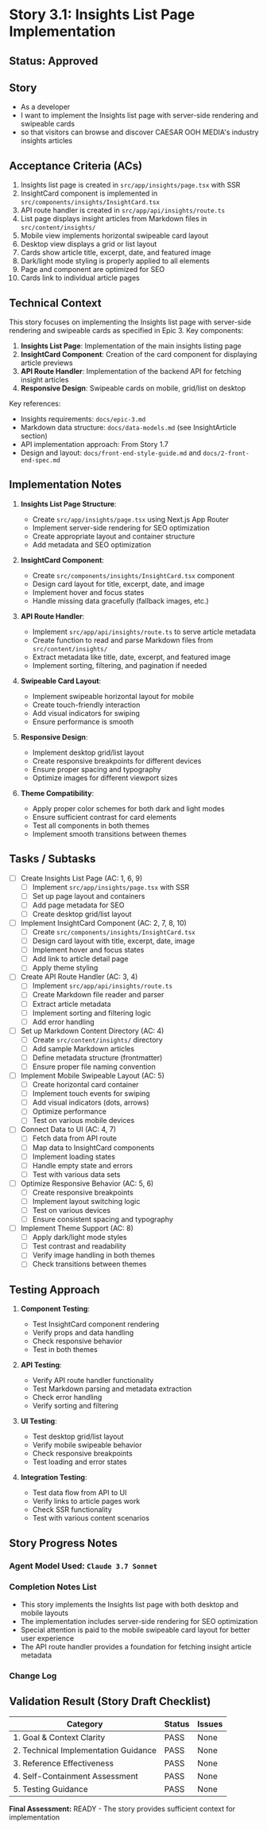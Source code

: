 # Story 3.1: Insights List Page Implementation

## Status: Approved

## Story

- As a developer
- I want to implement the Insights list page with server-side rendering and swipeable cards
- so that visitors can browse and discover CAESAR OOH MEDIA's industry insights articles

## Acceptance Criteria (ACs)

1. Insights list page is created in `src/app/insights/page.tsx` with SSR
2. InsightCard component is implemented in `src/components/insights/InsightCard.tsx`
3. API route handler is created in `src/app/api/insights/route.ts`
4. List page displays insight articles from Markdown files in `src/content/insights/`
5. Mobile view implements horizontal swipeable card layout
6. Desktop view displays a grid or list layout
7. Cards show article title, excerpt, date, and featured image
8. Dark/light mode styling is properly applied to all elements
9. Page and component are optimized for SEO
10. Cards link to individual article pages

## Technical Context

This story focuses on implementing the Insights list page with server-side rendering and swipeable cards as specified in Epic 3. Key components:

1. **Insights List Page**: Implementation of the main insights listing page
2. **InsightCard Component**: Creation of the card component for displaying article previews
3. **API Route Handler**: Implementation of the backend API for fetching insight articles
4. **Responsive Design**: Swipeable cards on mobile, grid/list on desktop

Key references:
- Insights requirements: `docs/epic-3.md`
- Markdown data structure: `docs/data-models.md` (see InsightArticle section)
- API implementation approach: From Story 1.7
- Design and layout: `docs/front-end-style-guide.md` and `docs/2-front-end-spec.md`

## Implementation Notes

1. **Insights List Page Structure**:
   - Create `src/app/insights/page.tsx` using Next.js App Router
   - Implement server-side rendering for SEO optimization
   - Create appropriate layout and container structure
   - Add metadata and SEO optimization

2. **InsightCard Component**:
   - Create `src/components/insights/InsightCard.tsx` component
   - Design card layout for title, excerpt, date, and image
   - Implement hover and focus states
   - Handle missing data gracefully (fallback images, etc.)

3. **API Route Handler**:
   - Implement `src/app/api/insights/route.ts` to serve article metadata
   - Create function to read and parse Markdown files from `src/content/insights/`
   - Extract metadata like title, date, excerpt, and featured image
   - Implement sorting, filtering, and pagination if needed

4. **Swipeable Card Layout**:
   - Implement swipeable horizontal layout for mobile
   - Create touch-friendly interaction
   - Add visual indicators for swiping
   - Ensure performance is smooth

5. **Responsive Design**:
   - Implement desktop grid/list layout
   - Create responsive breakpoints for different devices
   - Ensure proper spacing and typography
   - Optimize images for different viewport sizes

6. **Theme Compatibility**:
   - Apply proper color schemes for both dark and light modes
   - Ensure sufficient contrast for card elements
   - Test all components in both themes
   - Implement smooth transitions between themes

## Tasks / Subtasks

- [ ] Create Insights List Page (AC: 1, 6, 9)
  - [ ] Implement `src/app/insights/page.tsx` with SSR
  - [ ] Set up page layout and containers
  - [ ] Add page metadata for SEO
  - [ ] Create desktop grid/list layout

- [ ] Implement InsightCard Component (AC: 2, 7, 8, 10)
  - [ ] Create `src/components/insights/InsightCard.tsx`
  - [ ] Design card layout with title, excerpt, date, image
  - [ ] Implement hover and focus states
  - [ ] Add link to article detail page
  - [ ] Apply theme styling

- [ ] Create API Route Handler (AC: 3, 4)
  - [ ] Implement `src/app/api/insights/route.ts`
  - [ ] Create Markdown file reader and parser
  - [ ] Extract article metadata
  - [ ] Implement sorting and filtering logic
  - [ ] Add error handling

- [ ] Set up Markdown Content Directory (AC: 4)
  - [ ] Create `src/content/insights/` directory
  - [ ] Add sample Markdown articles
  - [ ] Define metadata structure (frontmatter)
  - [ ] Ensure proper file naming convention

- [ ] Implement Mobile Swipeable Layout (AC: 5)
  - [ ] Create horizontal card container
  - [ ] Implement touch events for swiping
  - [ ] Add visual indicators (dots, arrows)
  - [ ] Optimize performance
  - [ ] Test on various mobile devices

- [ ] Connect Data to UI (AC: 4, 7)
  - [ ] Fetch data from API route
  - [ ] Map data to InsightCard components
  - [ ] Implement loading states
  - [ ] Handle empty state and errors
  - [ ] Test with various data sets

- [ ] Optimize Responsive Behavior (AC: 5, 6)
  - [ ] Create responsive breakpoints
  - [ ] Implement layout switching logic
  - [ ] Test on various devices
  - [ ] Ensure consistent spacing and typography

- [ ] Implement Theme Support (AC: 8)
  - [ ] Apply dark/light mode styles
  - [ ] Test contrast and readability
  - [ ] Verify image handling in both themes
  - [ ] Check transitions between themes

## Testing Approach

1. **Component Testing**:
   - Test InsightCard component rendering
   - Verify props and data handling
   - Check responsive behavior
   - Test in both themes

2. **API Testing**:
   - Verify API route handler functionality
   - Test Markdown parsing and metadata extraction
   - Check error handling
   - Verify sorting and filtering

3. **UI Testing**:
   - Test desktop grid/list layout
   - Verify mobile swipeable behavior
   - Check responsive breakpoints
   - Test loading and error states

4. **Integration Testing**:
   - Test data flow from API to UI
   - Verify links to article pages work
   - Check SSR functionality
   - Test with various content scenarios

## Story Progress Notes

### Agent Model Used: `Claude 3.7 Sonnet`

### Completion Notes List

- This story implements the Insights list page with both desktop and mobile layouts
- The implementation includes server-side rendering for SEO optimization
- Special attention is paid to the mobile swipeable card layout for better user experience
- The API route handler provides a foundation for fetching insight article metadata

### Change Log

## Validation Result (Story Draft Checklist)

| Category                             | Status | Issues |
| ------------------------------------ | ------ | ------ |
| 1. Goal & Context Clarity            | PASS   | None   |
| 2. Technical Implementation Guidance | PASS   | None   |
| 3. Reference Effectiveness           | PASS   | None   |
| 4. Self-Containment Assessment       | PASS   | None   |
| 5. Testing Guidance                  | PASS   | None   |

**Final Assessment:** READY - The story provides sufficient context for implementation 
